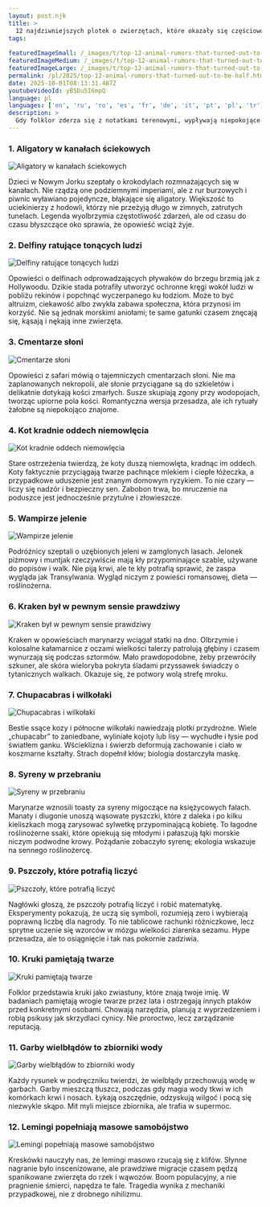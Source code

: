 ```yaml
---
layout: post.njk
title: >
  12 najdziwniejszych plotek o zwierzętach, które okazały się częściowo prawdziwe
tags:
  
featuredImageSmall: /_images/t/top-12-animal-rumors-that-turned-out-to-be-half-cover-pl-small.webp
featuredImageMedium: /_images/t/top-12-animal-rumors-that-turned-out-to-be-half-cover-pl-medium.webp
featuredImageLarge: /_images/t/top-12-animal-rumors-that-turned-out-to-be-half-cover-pl-large.webp
permalink: /pl/2025/top-12-animal-rumors-that-turned-out-to-be-half.html
date: 2025-10-01T08:13:31.487Z
youtubeVideoId: yB5Du5I6mpQ
language: pl
languages: ['en', 'ru', 'ro', 'es', 'fr', 'de', 'it', 'pt', 'pl', 'tr']
description: >
  Gdy folklor zderza się z notatkami terenowymi, wypływają niepokojące rzeczy. To historie, które brzmiały jak plotki z baru, dopóki biolodzy nie wzruszyli ramionami i nie powiedzieli: no cóż, w pewnym sensie. W połowie mit, w połowie mierzalne, w całości nieodparte. Spodziewaj się sprzeczności, dreszczy i kilku chwil „czekaj, ta część jest prawdziwa?”.
---
```


### 1. Aligatory w kanałach ściekowych

![Aligatory w kanałach ściekowych](/_images/7/74872a1ca06989bcc1142a4ee2943051-medium.webp)

Dzieci w Nowym Jorku szeptały o krokodylach rozmnażających się w kanałach. Nie rządzą one podziemnymi imperiami, ale z rur burzowych i piwnic wyławiano pojedyncze, błąkające się aligatory. Większość to uciekinierzy z hodowli, którzy nie przeżyją długo w zimnych, zatrutych tunelach. Legenda wyolbrzymia częstotliwość zdarzeń, ale od czasu do czasu błyszczące oko sprawia, że opowieść wciąż żyje.

### 2. Delfiny ratujące tonących ludzi

![Delfiny ratujące tonących ludzi](/_images/6/6253af58064cd989d06c74f27571e388-medium.webp)

Opowieści o delfinach odprowadzających pływaków do brzegu brzmią jak z Hollywoodu. Dzikie stada potrafiły utworzyć ochronne kręgi wokół ludzi w pobliżu rekinów i popchnąć wyczerpanego ku łodziom. Może to być altruizm, ciekawość albo zwykła zabawa społeczna, która przynosi im korzyść. Nie są jednak morskimi aniołami; te same gatunki czasem znęcają się, kąsają i nękają inne zwierzęta.

### 3. Cmentarze słoni

![Cmentarze słoni](/_images/e/e74607d5377623c129191d15d8514c77-medium.webp)

Opowieści z safari mówią o tajemniczych cmentarzach słoni. Nie ma zaplanowanych nekropolii, ale słonie przyciągane są do szkieletów i delikatnie dotykają kości zmarłych. Susze skupiają zgony przy wodopojach, tworząc upiorne pola kości. Romantyczna wersja przesadza, ale ich rytuały żałobne są niepokojąco znajome.

### 4. Kot kradnie oddech niemowlęcia

![Kot kradnie oddech niemowlęcia](/_images/9/9404eee0fe6035387044be7e7901e3b0-medium.webp)

Stare ostrzeżenia twierdzą, że koty duszą niemowlęta, kradnąc im oddech. Koty faktycznie przyciągają twarze pachnące mlekiem i ciepłe łóżeczka, a przypadkowe uduszenie jest znanym domowym ryzykiem. To nie czary — liczy się nadzór i bezpieczny sen. Zabobon trwa, bo mruczenie na poduszce jest jednocześnie przytulne i złowieszcze.

### 5. Wampirze jelenie

![Wampirze jelenie](/_images/d/d1a8c3a7d675dcec81e97f748c3e3f52-medium.webp)

Podróżnicy szeptali o uzębionych jeleni w zamglonych lasach. Jelonek piżmowy i muntjak rzeczywiście mają kły przypominające szable, używane do popisów i walk. Nie piją krwi, ale te kły potrafią sprawić, że zaspa wygląda jak Transylwania. Wygląd niczym z powieści romansowej, dieta — roślinożerna.

### 6. Kraken był w pewnym sensie prawdziwy

![Kraken był w pewnym sensie prawdziwy](/_images/1/1a47c33b7a5ccee38df1074e0dbe7f54-medium.webp)

Kraken w opowieściach marynarzy wciągał statki na dno. Olbrzymie i kolosalne kałamarnice z oczami wielkości talerzy patrolują głębiny i czasem wynurzają się podczas sztormów. Mało prawdopodobne, żeby przewróciły szkuner, ale skóra wieloryba pokryta śladami przyssawek świadczy o tytanicznych walkach. Okazuje się, że potwory wolą strefę mroku.

### 7. Chupacabras i wilkołaki

![Chupacabras i wilkołaki](/_images/e/ecc8e55011a34674ca0398073896e098-medium.webp)

Bestie ssące kozy i północne wilkołaki nawiedzają plotki przydrożne. Wiele „chupacabr” to zaniedbane, wyliniałe kojoty lub lisy — wychudłe i łysie pod światłem ganku. Wścieklizna i świerzb deformują zachowanie i ciało w koszmarne kształty. Strach dopełnił kłów; biologia dostarczyła maskę.

### 8. Syreny w przebraniu

![Syreny w przebraniu](/_images/0/0ba0fe8cf50d756815e9df467dc60e67-medium.webp)

Marynarze wznosili toasty za syreny migoczące na księżycowych falach. Manaty i diugonie unoszą wąsowate pyszczki, które z daleka i po kilku kieliszkach mogą zarysować sylwetkę przypominającą kobietę. To łagodne roślinożerne ssaki, które opiekują się młodymi i pałaszują łąki morskie niczym podwodne krowy. Pożądanie zobaczyło syrenę; ekologia wskazuje na sennego roślinożercę.

### 9. Pszczoły, które potrafią liczyć

![Pszczoły, które potrafią liczyć](/_images/c/c6d58d1a04495bafa7079b97dc11c662-medium.webp)

Nagłówki głoszą, że pszczoły potrafią liczyć i robić matematykę. Eksperymenty pokazują, że uczą się symboli, rozumieją zero i wybierają poprawną liczbę dla nagrody. To nie tablicowe rachunki różniczkowe, lecz sprytne uczenie się wzorców w mózgu wielkości ziarenka sezamu. Hype przesadza, ale to osiągnięcie i tak nas pokornie zadziwia.

### 10. Kruki pamiętają twarze

![Kruki pamiętają twarze](/_images/3/3f5234220202b4fb52f9ccf450b9d596-medium.webp)

Folklor przedstawia kruki jako zwiastuny, które znają twoje imię. W badaniach pamiętają wrogie twarze przez lata i ostrzegają innych ptaków przed konkretnymi osobami. Chowają narzędzia, planują z wyprzedzeniem i robią psikusy jak skrzydlaci cynicy. Nie proroctwo, lecz zarządzanie reputacją.

### 11. Garby wielbłądów to zbiorniki wody

![Garby wielbłądów to zbiorniki wody](/_images/b/b387433c9cebb9e40f5d42dc6355b1ed-medium.webp)

Każdy rysunek w podręczniku twierdzi, że wielbłądy przechowują wodę w garbach. Garby mieszczą tłuszcz, podczas gdy magia wody tkwi w ich komórkach krwi i nosach. Łykają oszczędnie, odzyskują wilgoć i pocą się niezwykle skąpo. Mit myli miejsce zbiornika, ale trafia w supermoc.

### 12. Lemingi popełniają masowe samobójstwo

![Lemingi popełniają masowe samobójstwo](/_images/7/71b83c04a1090d8edf05ba196f4e834a-medium.webp)

Kreskówki nauczyły nas, że lemingi masowo rzucają się z klifów. Słynne nagranie było inscenizowane, ale prawdziwe migracje czasem pędzą spanikowane zwierzęta do rzek i wąwozów. Boom populacyjny, a nie pragnienie śmierci, napędza te fale. Tragedia wynika z mechaniki przypadkowej, nie z drobnego nihilizmu.

